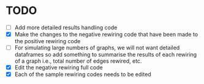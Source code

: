 # TODO

- [ ] Add more detailed results handling code
- [x] Make the changes to the negative rewiring code that have been made to the
      positive rewiring code
- [ ] For simulating large numbers of graphs, we will not want detailed dataframes
      so add  something to summarise the results of each rewiring of a graph
      i.e., total number of edges rewired, etc.
- [x] Edit the negative rewiring full code
- [x] Each of the sample rewiring codes needs to be edited

